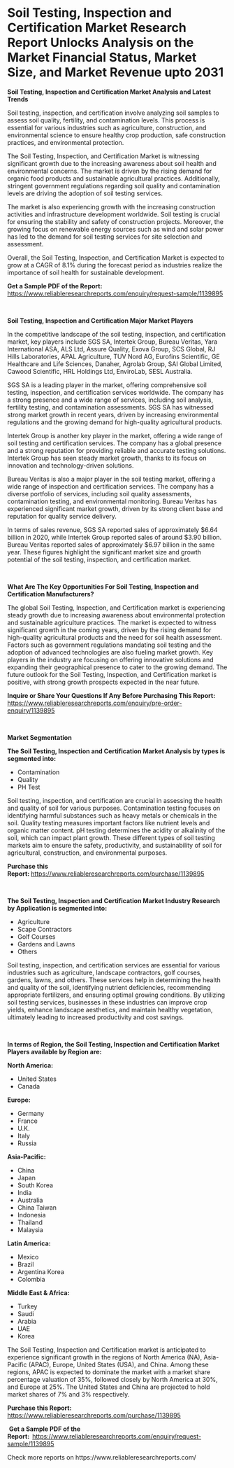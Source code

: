 <p><h1>Soil Testing, Inspection and Certification Market Research Report Unlocks Analysis on the Market Financial Status, Market Size, and Market Revenue upto 2031</h1></p><p><strong>Soil Testing, Inspection and Certification Market Analysis and Latest Trends</strong></p>
<p><p>Soil testing, inspection, and certification involve analyzing soil samples to assess soil quality, fertility, and contamination levels. This process is essential for various industries such as agriculture, construction, and environmental science to ensure healthy crop production, safe construction practices, and environmental protection.</p><p>The Soil Testing, Inspection, and Certification Market is witnessing significant growth due to the increasing awareness about soil health and environmental concerns. The market is driven by the rising demand for organic food products and sustainable agricultural practices. Additionally, stringent government regulations regarding soil quality and contamination levels are driving the adoption of soil testing services.</p><p>The market is also experiencing growth with the increasing construction activities and infrastructure development worldwide. Soil testing is crucial for ensuring the stability and safety of construction projects. Moreover, the growing focus on renewable energy sources such as wind and solar power has led to the demand for soil testing services for site selection and assessment.</p><p>Overall, the Soil Testing, Inspection, and Certification Market is expected to grow at a CAGR of 8.1% during the forecast period as industries realize the importance of soil health for sustainable development.</p></p>
<p><strong>Get a Sample PDF of the Report:&nbsp;</strong> <a href="https://www.reliableresearchreports.com/enquiry/request-sample/1139895">https://www.reliableresearchreports.com/enquiry/request-sample/1139895</a></p>
<p>&nbsp;</p>
<p><strong>Soil Testing, Inspection and Certification Major Market Players</strong></p>
<p><p>In the competitive landscape of the soil testing, inspection, and certification market, key players include SGS SA, Intertek Group, Bureau Veritas, Yara International ASA, ALS Ltd, Assure Quality, Exova Group, SCS Global, RJ Hills Laboratories, APAL Agriculture, TUV Nord AG, Eurofins Scientific, GE Healthcare and Life Sciences, Danaher, Agrolab Group, SAI Global Limited, Cawood Scientific, HRL Holdings Ltd, EnviroLab, SESL Australia.</p><p>SGS SA is a leading player in the market, offering comprehensive soil testing, inspection, and certification services worldwide. The company has a strong presence and a wide range of services, including soil analysis, fertility testing, and contamination assessments. SGS SA has witnessed strong market growth in recent years, driven by increasing environmental regulations and the growing demand for high-quality agricultural products.</p><p>Intertek Group is another key player in the market, offering a wide range of soil testing and certification services. The company has a global presence and a strong reputation for providing reliable and accurate testing solutions. Intertek Group has seen steady market growth, thanks to its focus on innovation and technology-driven solutions.</p><p>Bureau Veritas is also a major player in the soil testing market, offering a wide range of inspection and certification services. The company has a diverse portfolio of services, including soil quality assessments, contamination testing, and environmental monitoring. Bureau Veritas has experienced significant market growth, driven by its strong client base and reputation for quality service delivery.</p><p>In terms of sales revenue, SGS SA reported sales of approximately $6.64 billion in 2020, while Intertek Group reported sales of around $3.90 billion. Bureau Veritas reported sales of approximately $6.97 billion in the same year. These figures highlight the significant market size and growth potential of the soil testing, inspection, and certification market.</p></p>
<p>&nbsp;</p>
<p><strong>What Are The Key Opportunities For Soil Testing, Inspection and Certification Manufacturers?</strong></p>
<p><p>The global Soil Testing, Inspection, and Certification market is experiencing steady growth due to increasing awareness about environmental protection and sustainable agriculture practices. The market is expected to witness significant growth in the coming years, driven by the rising demand for high-quality agricultural products and the need for soil health assessment. Factors such as government regulations mandating soil testing and the adoption of advanced technologies are also fueling market growth. Key players in the industry are focusing on offering innovative solutions and expanding their geographical presence to cater to the growing demand. The future outlook for the Soil Testing, Inspection, and Certification market is positive, with strong growth prospects expected in the near future.</p></p>
<p><strong>Inquire or Share Your Questions If Any Before Purchasing This Report:</strong> <a href="https://www.reliableresearchreports.com/enquiry/pre-order-enquiry/1139895">https://www.reliableresearchreports.com/enquiry/pre-order-enquiry/1139895</a></p>
<p>&nbsp;</p>
<p><strong>Market Segmentation</strong></p>
<p><strong>The Soil Testing, Inspection and Certification Market Analysis by types is segmented into:</strong></p>
<p><ul><li>Contamination</li><li>Quality</li><li>PH Test</li></ul></p>
<p><p>Soil testing, inspection, and certification are crucial in assessing the health and quality of soil for various purposes. Contamination testing focuses on identifying harmful substances such as heavy metals or chemicals in the soil. Quality testing measures important factors like nutrient levels and organic matter content. pH testing determines the acidity or alkalinity of the soil, which can impact plant growth. These different types of soil testing markets aim to ensure the safety, productivity, and sustainability of soil for agricultural, construction, and environmental purposes.</p></p>
<p><strong>Purchase this Report:&nbsp;</strong><a href="https://www.reliableresearchreports.com/purchase/1139895">https://www.reliableresearchreports.com/purchase/1139895</a></p>
<p>&nbsp;</p>
<p><strong>The Soil Testing, Inspection and Certification Market Industry Research by Application is segmented into:</strong></p>
<p><ul><li>Agriculture</li><li>Scape Contractors</li><li>Golf Courses</li><li>Gardens and Lawns</li><li>Others</li></ul></p>
<p><p>Soil testing, inspection, and certification services are essential for various industries such as agriculture, landscape contractors, golf courses, gardens, lawns, and others. These services help in determining the health and quality of the soil, identifying nutrient deficiencies, recommending appropriate fertilizers, and ensuring optimal growing conditions. By utilizing soil testing services, businesses in these industries can improve crop yields, enhance landscape aesthetics, and maintain healthy vegetation, ultimately leading to increased productivity and cost savings.</p></p>
<p>&nbsp;</p>
<p><strong>In terms of Region, the Soil Testing, Inspection and Certification Market Players available by Region are:</strong></p>
<p>
    <p> <strong> North America: </strong>
        <ul>
            <li>United States</li>
            <li>Canada</li>
        </ul>
        </p> 
    <p> <strong> Europe: </strong>
        <ul>
            <li>Germany</li>
            <li>France</li>
            <li>U.K.</li>
            <li>Italy</li>
            <li>Russia</li>
        </ul>
        </p> 
    <p> <strong> Asia-Pacific: </strong>
        <ul>
            <li>China</li>
            <li>Japan</li>
            <li>South Korea</li>
            <li>India</li>
            <li>Australia</li>
            <li>China Taiwan</li>
            <li>Indonesia</li>
            <li>Thailand</li>
            <li>Malaysia</li>
        </ul>
        </p> 
    <p> <strong> Latin America: </strong>
        <ul>
            <li>Mexico</li>
            <li>Brazil</li>
            <li>Argentina Korea</li>
            <li>Colombia</li>
        </ul>
        </p> 
    <p> <strong> Middle East & Africa: </strong>
        <ul>
            <li>Turkey</li>
            <li>Saudi</li>
            <li>Arabia</li>
            <li>UAE</li>
            <li>Korea</li>
        </ul>
    </p>
    </p>
<p><p>The Soil Testing, Inspection and Certification market is anticipated to experience significant growth in the regions of North America (NA), Asia-Pacific (APAC), Europe, United States (USA), and China. Among these regions, APAC is expected to dominate the market with a market share percentage valuation of 35%, followed closely by North America at 30%, and Europe at 25%. The United States and China are projected to hold market shares of 7% and 3% respectively.</p></p>
<p><strong>Purchase this Report: </strong><a href="https://www.reliableresearchreports.com/purchase/1139895">https://www.reliableresearchreports.com/purchase/1139895</a></p>
<p>&nbsp;<strong>Get a Sample PDF of the Report:&nbsp;&nbsp;</strong><a href="https://www.reliableresearchreports.com/enquiry/request-sample/1139895">https://www.reliableresearchreports.com/enquiry/request-sample/1139895</a></p>
<p><strong></strong></p>
<p>Check more reports on https://www.reliableresearchreports.com/</p>